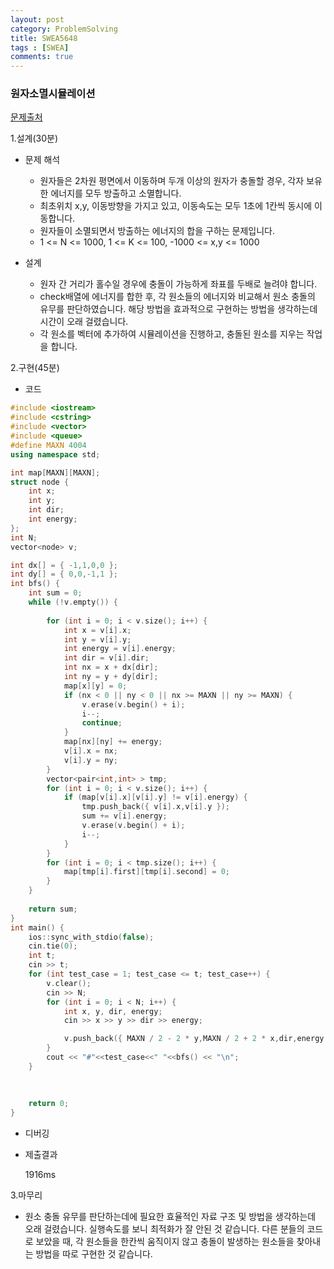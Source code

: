 ```yaml
---
layout: post
category: ProblemSolving
title: SWEA5648 
tags : [SWEA]
comments: true
---
```

### 원자소멸시뮬레이션
[문제출처](https://swexpertacademy.com/main/code/problem/problemDetail.do?contestProbId=AWXRFInKex8DFAUo)

1.설계(30분)

  - 문제 해석
  
    - 원자들은 2차원 평면에서 이동하며 두개 이상의 원자가 충돌할 경우, 각자 보유한 에너지를 모두 방출하고 소멸합니다.
    - 최초위치 x,y, 이동방향을 가지고 있고, 이동속도는 모두 1초에 1칸씩 동시에 이동합니다.
    - 원자들이 소멸되면서 방출하는 에너지의 합을 구하는 문제입니다.
    - 1 <= N <= 1000, 1 <= K <= 100, -1000 <= x,y <= 1000
  
  - 설계
  
    - 원자 간 거리가 홀수일 경우에 충돌이 가능하게 좌표를 두배로 늘려야 합니다.
    - check배열에 에너지를 합한 후, 각 원소들의 에너지와 비교해서 원소 충돌의 유무를 판단하였습니다. 해당 방법을 효과적으로 구현하는
    방법을 생각하는데 시간이 오래 걸렸습니다.
    - 각 원소를 벡터에 추가하여 시뮬레이션을 진행하고, 충돌된 원소를 지우는 작업을 합니다.
    
    
2.구현(45분)

  - 코드
  
```cpp
#include <iostream>
#include <cstring>
#include <vector>
#include <queue>
#define MAXN 4004
using namespace std;

int map[MAXN][MAXN];
struct node {
	int x;
	int y;
	int dir;
	int energy;
};
int N;
vector<node> v;

int dx[] = { -1,1,0,0 };
int dy[] = { 0,0,-1,1 };
int bfs() {
	int sum = 0;
	while (!v.empty()) {
		
		for (int i = 0; i < v.size(); i++) {
			int x = v[i].x;
			int y = v[i].y;
			int energy = v[i].energy;
			int dir = v[i].dir;
			int nx = x + dx[dir];
			int ny = y + dy[dir];
			map[x][y] = 0;
			if (nx < 0 || ny < 0 || nx >= MAXN || ny >= MAXN) {
				v.erase(v.begin() + i);
				i--;
				continue;
			}
			map[nx][ny] += energy;
			v[i].x = nx;
			v[i].y = ny;
		}
		vector<pair<int,int> > tmp;
		for (int i = 0; i < v.size(); i++) {
			if (map[v[i].x][v[i].y] != v[i].energy) {
				tmp.push_back({ v[i].x,v[i].y });
				sum += v[i].energy;
				v.erase(v.begin() + i);
				i--;
			}
		}
		for (int i = 0; i < tmp.size(); i++) {
			map[tmp[i].first][tmp[i].second] = 0;
		}
	}
	
	return sum;
}
int main() {
	ios::sync_with_stdio(false);
	cin.tie(0);
	int t;
	cin >> t;
	for (int test_case = 1; test_case <= t; test_case++) {
		v.clear();
		cin >> N;
		for (int i = 0; i < N; i++) {
			int x, y, dir, energy;
			cin >> x >> y >> dir >> energy;

			v.push_back({ MAXN / 2 - 2 * y,MAXN / 2 + 2 * x,dir,energy });
		}
		cout << "#"<<test_case<<" "<<bfs() << "\n";
	}
	
	
	
	return 0;
}
```
  - 디버깅
  
  - 제출결과

    1916ms

3.마무리

- 원소 충돌 유무를 판단하는데에 필요한 효율적인 자료 구조 및 방법을 생각하는데 오래 걸렸습니다. 실행속도를 보니 최적화가 잘 안된 것 같습니다.
다른 분들의 코드로 보았을 때, 각 원소들을 한칸씩 움직이지 않고 충돌이 발생하는 원소들을 찾아내는 방법을 따로 구현한 것 같습니다.
